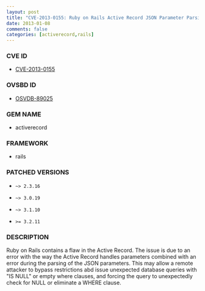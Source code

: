 ```yaml
---
layout: post
title: "CVE-2013-0155: Ruby on Rails Active Record JSON Parameter Parsing Query Bypass"
date: 2013-01-08
comments: false
categories: [activerecord,rails]
---
```



### CVE ID

* [CVE-2013-0155](http://osvdb.org/show/osvdb/89025)



### OVSBD ID

* [OSVDB-89025](http://osvdb.org/show/osvdb/89025)


### GEM NAME

* activerecord

### FRAMEWORK

* rails


### PATCHED VERSIONS


* `~> 2.3.16`

* `~> 3.0.19`

* `~> 3.1.10`

* `>= 3.2.11`


### DESCRIPTION

Ruby on Rails contains a flaw in the Active Record. The issue is due to an
error with the way the Active Record handles parameters combined with an
error during the parsing of the JSON parameters. This may allow a remote
attacker to bypass restrictions abd issue unexpected database queries with
"IS NULL" or empty where clauses, and forcing the query to unexpectedly check
for NULL or eliminate a WHERE clause.

